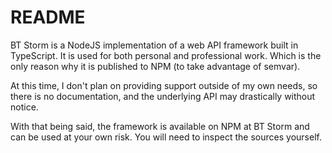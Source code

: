 # README #

BT Storm is a NodeJS implementation of a web API framework built in TypeScript. It is used for both personal and professional work. Which is the only reason why it is published to NPM (to take advantage of semvar).

At this time, I don't plan on providing support outside of my own needs, so there is no documentation, and the underlying API may drastically without notice.

With that being said, the framework is available on NPM at BT Storm and can be used at your own risk. You will need to inspect the sources yourself.
